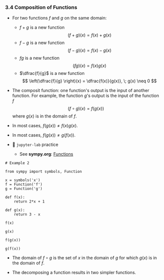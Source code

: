 ### 3.4 Composition of Functions

- For two functions $f$ and $g$ on the same domain:
    - $f + g$ is a new function
    $$ (f + g)(x) = f(x) + g(x) $$
    - $f - g$ is a new function
    $$ (f - g)(x) = f(x) - g(x) $$
    - $fg$ is a new function
    $$ (fg)(x) = f(x)g(x) $$
    - $\dfrac{f}{g}$ is a new function
    $$ \left(\dfrac{f}{g} \right)(x) = \dfrac{f(x)}{g(x)}, \; g(x) \neq 0 $$

- The composit function: one function's output is the input of another function. For example, the function $g$'s output is the input of the function $f$
$$ (f \circ g)(x) = f(g(x)) $$
where $g(x)$ is in the domain of $f$.

- In most cases, $f(g(x)) \neq f(x)g(x)$.

- In most cases, $f(g(x)) \neq g(f(x))$.

- 🎯 `jupyter-lab` practice
    - See **sympy.org**: [Functions](https://docs.sympy.org/latest/modules/functions/index.html?highlight=function)


```
# Example 2

from sympy import symbols, Function

x = symbols('x')
f = Function('f')
g = Function('g')

def f(x):
    return 2*x + 1

def g(x):
    return 3 - x

f(x)

g(x)

f(g(x))

g(f(x))
```

- The domain of $f \circ g$ is the set of $x$ in the domain of $g$ for which $g(x)$ is in the domain of $f$.

- The decomposing a function results in two simpler functions.